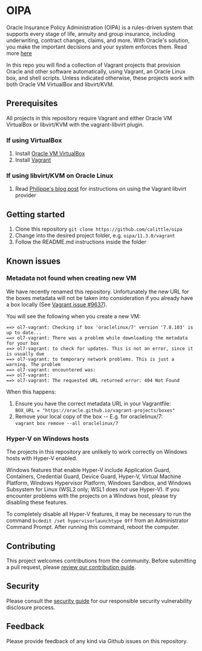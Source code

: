 # OIPA

Oracle Insurance Policy Administration (OIPA) is a rules-driven system that supports every stage of life, annuity and group insurance, including underwriting, contract changes, claims, and more. With Oracle's solution, you make the important decisions and your system enforces them. Read more [here](https://www.oracle.com/a/ocom/docs/industries/financial-services/oipa-life-insurance-solution-ds.pdf)

In this repo you will find a collection of Vagrant projects that provision Oracle and other software automatically, using Vagrant, an Oracle Linux box, and shell scripts. Unless indicated otherwise, these projects work with both Oracle VM VirtualBox and libvirt/KVM.

## Prerequisites

All projects in this repository require Vagrant and either Oracle VM VirtualBox or libvirt/KVM with the vagrant-libvirt plugin.

### If using VirtualBox

1. Install [Oracle VM VirtualBox](https://www.virtualbox.org/wiki/Downloads)
2. Install [Vagrant](https://vagrantup.com/)

### If using libvirt/KVM on Oracle Linux

1. Read [Philippe's blog post](https://blogs.oracle.com/linux/getting-started-with-the-vagrant-libvirt-provider-for-oracle-linux) for instructions on using the Vagrant libvirt provider

## Getting started

1. Clone this repository `git clone https://github.com/calittle/oipa`
2. Change into the desired project folder, e.g. `oipa/11.3.0/vagrant`
3. Follow the README.md instructions inside the folder

## Known issues


### Metadata not found when creating new VM

We have recently renamed this repository. Unfortunately the new URL for the boxes metadata will not be taken into consideration if you already have a box locally (See [Vagrant issue #9637](https://github.com/hashicorp/vagrant/issues/9637)).

You will see the following when you create a new VM:

```
==> ol7-vagrant: Checking if box 'oraclelinux/7' version '7.8.103' is up to date...
==> ol7-vagrant: There was a problem while downloading the metadata for your box
==> ol7-vagrant: to check for updates. This is not an error, since it is usually due
==> ol7-vagrant: to temporary network problems. This is just a warning. The problem
==> ol7-vagrant: encountered was:
==> ol7-vagrant:
==> ol7-vagrant: The requested URL returned error: 404 Not Found
```

When this happens:

1. Ensure you have the correct metadata URL in your Vagrantfile:  
   `BOX_URL = "https://oracle.github.io/vagrant-projects/boxes"`
1. Remove your local copy of the box -- E.g. for oraclelinux/7:  
   `vagrant box remove --all oraclelinux/7`

### Hyper-V on Windows hosts

The projects in this repository are unlikely to work correctly on Windows hosts with Hyper-V enabled.

Windows features that enable Hyper-V include Application Guard, Containers, Credential Guard, Device Guard, Hyper-V, Virtual Machine Platform, Windows Hypervisor Platform, Windows Sandbox, and Windows Subsystem for Linux (WSL2 only; WSL1 does _not_ use Hyper-V). If you encounter problems with the projects on a Windows host, please try disabling these features.

To completely disable all Hyper-V features, it may be necessary to run the command `bcdedit /set hypervisorlaunchtype Off` from an Administrator Command Prompt. After running this command, reboot the computer.

## Contributing

This project welcomes contributions from the community. Before submitting a pull
request, please [review our contribution guide](./CONTRIBUTING.md).

## Security

Please consult the [security guide](./SECURITY.md) for our responsible security
vulnerability disclosure process.


## Feedback

Please provide feedback of any kind via Github issues on this repository.
